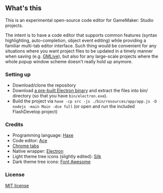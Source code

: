 ## What's this

This is an experimental open-source code editor for GameMaker: Studio projects.

The intent is to have a code editor that supports common features (syntax highlighting, auto-completion, object event editing) while providing a familiar multi-tab editor interface. Such thing would be convenient for any situations where you want project files to be updated in a timely manner when saving (e.g. [GMLive](https://yal.cc/introducing-gmlive-gml/)), but also for any large-scale projects where the whole popup window scheme doesn't really hold up anymore.

### Setting up

* Download/clone the repository
* Download [a pre-built Electron binary](https://github.com/electron/electron/releases) and extract the files into bin/ directory (so that you have `bin/electron.exe`).
* Build the project via `haxe -cp src -js ./bin/resources/app/app.js -D nodejs -main Main -dce full` (or open and run the included FlashDevelop project)

### Credits

* Programming language: [Haxe](https://haxe.org)
* Code editor: [Ace](https://ace.c9.io/)
* [Chrome tabs](https://github.com/adamschwartz/chrome-tabs)
* Native wrapper: [Electron](https://electronjs.org/)
* Light theme tree icons (slightly edited): [Silk](http://www.famfamfam.com/lab/icons/silk/)
* Dark theme tree icons: [Font Awesome](https://fontawesome.com/)

### License

[MIT license](https://opensource.org/licenses/mit-license.php)
